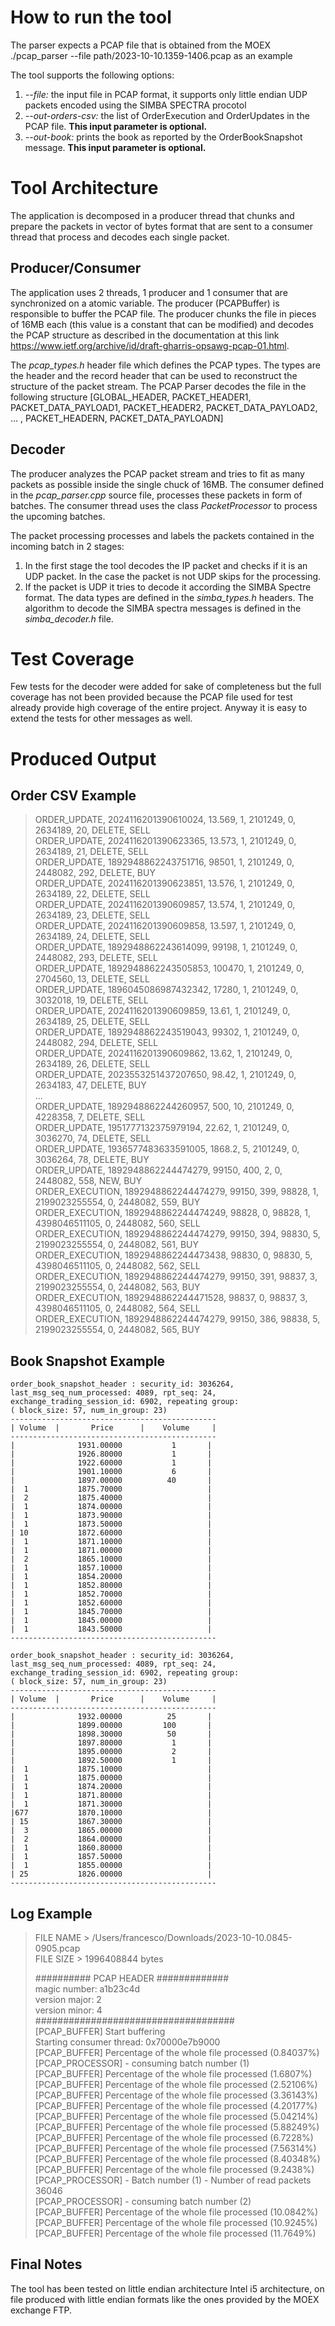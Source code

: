 # How to run the tool
The parser expects a PCAP file that is obtained from the MOEX
./pcap_parser --file path/2023-10-10.1359-1406.pcap as an example

The tool supports the following options:
1. *--file:* the input file in PCAP format, it supports only little endian UDP packets encoded using the SIMBA SPECTRA procotol
2. *--out-orders-csv:* the list of OrderExecution and OrderUpdates in the PCAP file. **This input parameter is optional.**
3. *--out-book:* prints the book as reported by the OrderBookSnapshot message. **This input parameter is optional.**

# Tool Architecture
The application is decomposed in a producer thread that chunks and prepare the packets in vector of bytes format that are sent to a consumer thread that process and decodes each single packet.

## Producer/Consumer
The application uses 2 threads, 1 producer and 1 consumer that are synchronized on a atomic variable. The producer (PCAPBuffer) is responsible to buffer the PCAP file. The producer chunks the file in pieces of 16MB each (this value is a constant that can be modified) and decodes the PCAP structure as described in the documentation at this link https://www.ietf.org/archive/id/draft-gharris-opsawg-pcap-01.html.

The *pcap_types.h* header file which defines the PCAP types. The types are the header and the record header that can be used to reconstruct the structure of the packet stream. The PCAP Parser decodes the file in the following structure [GLOBAL_HEADER, PACKET_HEADER1, PACKET_DATA_PAYLOAD1, PACKET_HEADER2, PACKET_DATA_PAYLOAD2, ... , PACKET_HEADERN, PACKET_DATA_PAYLOADN]

## Decoder

The producer analyzes the PCAP packet stream and tries to fit as many packets as possible inside the single chuck of 16MB.
The consumer defined in the *pcap_parser.cpp* source file, processes these packets in form of batches. The consumer thread uses the class *PacketProcessor* to process the upcoming batches.

The packet processing processes and labels the packets contained in the incoming batch in 2 stages:

1. In the first stage the tool decodes the IP packet and checks if it is an UDP packet. In the case the packet is not UDP skips for the processing.
2. If the packet is UDP it tries to decode it according the SIMBA Spectre format. The data types are defined in the *simba_types.h*
headers. The algorithm to decode the SIMBA spectra messages is defined in the *simba_decoder.h* file.

# Test Coverage
Few tests for the decoder were added for sake of completeness but the full coverage has not been provided because the PCAP file used for test already provide high coverage of the entire project. Anyway it is easy to extend the tests for other messages as well. 

# Produced Output

## Order CSV Example
> ORDER_UPDATE, 2024116201390610024, 13.569, 1, 2101249, 0, 2634189, 20, DELETE, SELL<br>
ORDER_UPDATE, 2024116201390623365, 13.573, 1, 2101249, 0, 2634189, 21, DELETE, SELL<br>
ORDER_UPDATE, 1892948862243751716, 98501, 1, 2101249, 0, 2448082, 292, DELETE, BUY<br>
ORDER_UPDATE, 2024116201390623851, 13.576, 1, 2101249, 0, 2634189, 22, DELETE, SELL<br>
ORDER_UPDATE, 2024116201390609857, 13.574, 1, 2101249, 0, 2634189, 23, DELETE, SELL<br>
ORDER_UPDATE, 2024116201390609858, 13.597, 1, 2101249, 0, 2634189, 24, DELETE, SELL<br>
ORDER_UPDATE, 1892948862243614099, 99198, 1, 2101249, 0, 2448082, 293, DELETE, SELL<br>
ORDER_UPDATE, 1892948862243505853, 100470, 1, 2101249, 0, 2704560, 13, DELETE, SELL<br>
ORDER_UPDATE, 1896045086987432342, 17280, 1, 2101249, 0, 3032018, 19, DELETE, SELL<br>
ORDER_UPDATE, 2024116201390609859, 13.61, 1, 2101249, 0, 2634189, 25, DELETE, SELL<br>
ORDER_UPDATE, 1892948862243519043, 99302, 1, 2101249, 0, 2448082, 294, DELETE, SELL<br>
ORDER_UPDATE, 2024116201390609862, 13.62, 1, 2101249, 0, 2634189, 26, DELETE, SELL<br>
ORDER_UPDATE, 2023553251437207650, 98.42, 1, 2101249, 0, 2634183, 47, DELETE, BUY<br>
...<br>
ORDER_UPDATE, 1892948862244260957, 500, 10, 2101249, 0, 4228358, 7, DELETE, SELL<br>
ORDER_UPDATE, 1951777132375979194, 22.62, 1, 2101249, 0, 3036270, 74, DELETE, SELL<br>
ORDER_UPDATE, 1936577483633591005, 1868.2, 5, 2101249, 0, 3036264, 78, DELETE, BUY<br>
ORDER_UPDATE, 1892948862244474279, 99150, 400, 2, 0, 2448082, 558, NEW, BUY<br>
ORDER_EXECUTION, 1892948862244474279, 99150, 399, 98828, 1, 2199023255554, 0, 2448082, 559, BUY<br>
ORDER_EXECUTION, 1892948862244474249, 98828, 0, 98828, 1, 4398046511105, 0, 2448082, 560, SELL<br>
ORDER_EXECUTION, 1892948862244474279, 99150, 394, 98830, 5, 2199023255554, 0, 2448082, 561, BUY<br>
ORDER_EXECUTION, 1892948862244473438, 98830, 0, 98830, 5, 4398046511105, 0, 2448082, 562, SELL<br>
ORDER_EXECUTION, 1892948862244474279, 99150, 391, 98837, 3, 2199023255554, 0, 2448082, 563, BUY<br>
ORDER_EXECUTION, 1892948862244471528, 98837, 0, 98837, 3, 4398046511105, 0, 2448082, 564, SELL<br>
ORDER_EXECUTION, 1892948862244474279, 99150, 386, 98838, 5, 2199023255554, 0, 2448082, 565, BUY<br>

## Book Snapshot Example
```
order_book_snapshot_header : security_id: 3036264, last_msg_seq_num_processed: 4089, rpt_seq: 24, exchange_trading_session_id: 6902, repeating group: 
( block_size: 57, num_in_group: 23)
----------------------------------------------
| Volume  |       Price      |    Volume     |
----------------------------------------------
|              1931.00000           1       |
|              1926.80000           1       |
|              1922.60000           1       |
|              1901.10000           6       |
|              1897.00000          40       |
|  1           1875.70000                   |
|  2           1875.40000                   |
|  1           1874.00000                   |
|  1           1873.90000                   |
|  1           1873.50000                   |
| 10           1872.60000                   |
|  1           1871.10000                   |
|  1           1871.00000                   |
|  2           1865.10000                   |
|  1           1857.10000                   |
|  1           1854.20000                   |
|  1           1852.80000                   |
|  1           1852.70000                   |
|  1           1852.60000                   |
|  1           1845.70000                   |
|  1           1845.00000                   |
|  1           1843.50000                   |
----------------------------------------------

order_book_snapshot_header : security_id: 3036264, last_msg_seq_num_processed: 4089, rpt_seq: 24, exchange_trading_session_id: 6902, repeating group: 
( block_size: 57, num_in_group: 23)
----------------------------------------------
| Volume  |       Price      |    Volume     |
----------------------------------------------
|              1932.00000          25       |
|              1899.00000         100       |
|              1898.30000          50       |
|              1897.80000           1       |
|              1895.00000           2       |
|              1892.50000           1       |
|  1           1875.10000                   |
|  1           1875.00000                   |
|  1           1874.20000                   |
|  1           1871.80000                   |
|  1           1871.30000                   |
|677           1870.10000                   |
| 15           1867.30000                   |
|  3           1865.00000                   |
|  2           1864.00000                   |
|  1           1860.80000                   |
|  1           1857.50000                   |
|  1           1855.00000                   |
| 25           1826.00000                   |
----------------------------------------------
```


## Log Example

> FILE NAME > /Users/francesco/Downloads/2023-10-10.0845-0905.pcap<br>
> FILE SIZE > 1996408844 bytes 
>
> ########## PCAP HEADER #############<br>
magic number: a1b23c4d<br>
version major: 2<br>
version minor: 4<br>
####################################<br>
[PCAP_BUFFER] Start buffering <br>
Starting consumer thread: 0x70000e7b9000<br>
[PCAP_BUFFER] Percentage of the whole file processed (0.84037%)<br>
[PCAP_PROCESSOR] - consuming batch number (1)<br>
[PCAP_BUFFER] Percentage of the whole file processed (1.6807%)<br>
[PCAP_BUFFER] Percentage of the whole file processed (2.52106%)<br>
[PCAP_BUFFER] Percentage of the whole file processed (3.36143%)<br>
[PCAP_BUFFER] Percentage of the whole file processed (4.20177%)<br>
[PCAP_BUFFER] Percentage of the whole file processed (5.04214%)<br>
[PCAP_BUFFER] Percentage of the whole file processed (5.88249%)<br>
[PCAP_BUFFER] Percentage of the whole file processed (6.7228%)<br>
[PCAP_BUFFER] Percentage of the whole file processed (7.56314%)<br>
[PCAP_BUFFER] Percentage of the whole file processed (8.40348%)<br>
[PCAP_BUFFER] Percentage of the whole file processed (9.2438%)<br>
[PCAP_PROCESSOR] - Batch number (1) - Number of read packets 36046<br>
[PCAP_PROCESSOR] - consuming batch number (2)<br>
[PCAP_BUFFER] Percentage of the whole file processed (10.0842%)<br>
[PCAP_BUFFER] Percentage of the whole file processed (10.9245%)<br>
[PCAP_BUFFER] Percentage of the whole file processed (11.7649%)<br>

## Final Notes
The tool has been tested on little endian architecture Intel i5 architecture, on file produced with little endian formats like the ones provided by the MOEX exchange FTP. 
